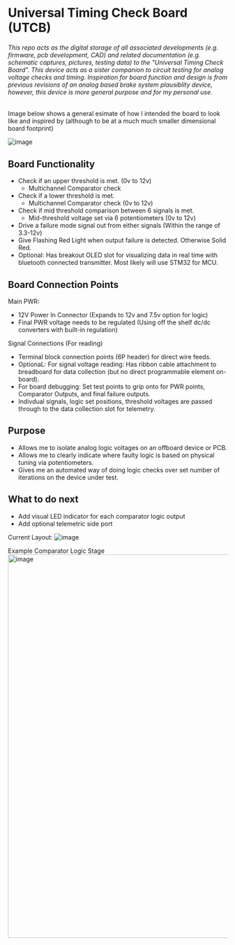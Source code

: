 # Universal Timing Check Board (UTCB)
###### This repo acts as the digital storage of all associated developments (e.g. firmware, pcb development, CAD) and related documentation (e.g. schematic captures, pictures, testing data) to the "Universal Timing Check Board". This device acts as a sister companion to circuit testing for analog voltage checks and timing. Inspiration for board function and design is from previous revisions of an analog based brake system plausiblity device, however, this device is more general purpose and for my personal use. 


Image below shows a general esimate of how I intended the board to look like and inspired by (although to be at a much much smaller dimensional board footprint)

![image](https://user-images.githubusercontent.com/126422709/221457139-57d0c613-f147-428f-b165-ee71c0b4f5a0.png)

## Board Functionality
- Check if an upper threshold is met. (0v to 12v)
    - Multichannel Comparator check
- Check if a lower threshold is met.
    - Multichannel Comparator check (0v to 12v)
- Check if mid threshold comparison between 6 signals is met. 
    - Mid-threshold voltage set via 6 potentiometers (0v to 12v)
- Drive a failure mode signal out from either signals (Within the range of 3.3-12v)
- Give Flashing Red Light when output failure is detected. Otherwise Solid Red.
- Optional: Has breakout OLED slot for visualizing data in real time with bluetooth connected transmitter. Most likely will use STM32 for MCU. 
    
## Board Connection Points

Main PWR: 
- 12V Power In Connector (Expands to 12v and 7.5v option for logic) 
- Final PWR voltage needs to be regulated (Using off the shelf dc/dc converters with built-in regulation)

Signal Connections (For reading)
- Terminal block connection points (6P header) for direct wire feeds. 
- OptionaL: For signal voltage reading: Has ribbon cable attachment to breadboard for data collection (but no direct programmable element on-board). 
- For board debugging: Set test points to grip onto for PWR points, Comparator Outputs, and final failure outputs. 
- Indivdual signals, logic set positions, threshold voltages are passed through to the data collection slot for telemetry. 

## Purpose

- Allows me to isolate analog logic voltages on an offboard device or PCB. 
- Allows me to clearly indicate where faulty logic is based on physical tuning via potentiometers. 
- Gives me an automated way of doing logic checks over set number of iterations on the device under test. 

## What to do next
- Add visual LED indicator for each comparator logic output
- Add optional telemetric side port

Current Layout: 
![image](https://user-images.githubusercontent.com/126422709/227051652-c50f58ab-9e79-4286-8eaf-12260f3d0122.png)

Example Comparator Logic Stage
<img width="878" alt="image" src="https://user-images.githubusercontent.com/126422709/227051745-60926260-d7ca-4f40-9d2b-4918875d336f.png">



